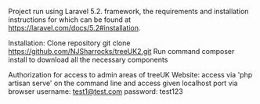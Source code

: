 Project run using Laravel 5.2. framework, the requirements and installation instructions for which can be found at https://laravel.com/docs/5.2#installation.

Installation:
Clone repository git clone https://github.com/NJSharrocks/treeUK2.git
Run command composer install to download all the necessary components

Authorization for access to admin areas of treeUK
Website: access via 'php artisan serve' on the command line and access given localhost port via browser
username: test1@test.com
password: test123
